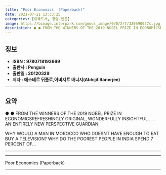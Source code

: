 ```yaml
---
title: "Poor Economics  (Paperback)"
date: 2021-07-21 13:33:25
categories: [외국도서, 경영-인문]
image: https://bimage.interpark.com/goods_image/0/0/2/7/320690027s.jpg
description: ● ● FROM THE WINNERS OF THE 2019 NOBEL PRIZE IN ECONOMICSREFRESHINGLY ORIGINAL, WONDERFULLY INSIGHTFUL . . . AN ENTIRELY NEW PERSPECTIVE GUARDIAN WHY WOULD A
---
```


## **정보**

- **ISBN : 9780718193669**
- **출판사 : Penguin**
- **출판일 : 20120329**
- **저자 : 에스테르 뒤플로,아비지트 배너지(Abhijit Banerjee)**

------



## **요약**

●  ●  FROM THE WINNERS OF THE 2019 NOBEL PRIZE IN ECONOMICSREFRESHINGLY ORIGINAL, WONDERFULLY INSIGHTFUL . . . AN ENTIRELY NEW PERSPECTIVE GUARDIAN

WHY WOULD A MAN IN MOROCCO WHO DOESNT HAVE ENOUGH TO EAT BUY A TELEVISION?
WHY DO THE POOREST PEOPLE IN INDIA SPEND 7 PERCENT OF... 

------



------


Poor Economics  (Paperback) 

------


